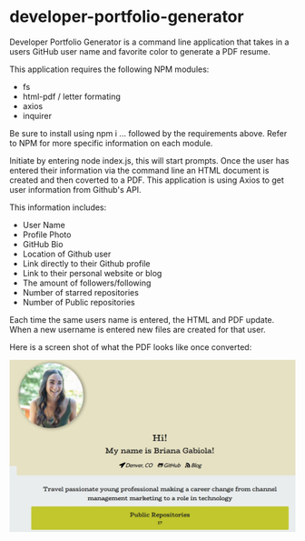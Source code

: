 # developer-portfolio-generator

Developer Portfolio Generator is a command line application that takes in a users GitHub user name and favorite color to generate a PDF resume.

This application requires the following NPM modules: 

* fs
* html-pdf / letter formating 
* axios 
* inquirer

Be sure to install using npm i ... followed by the requirements above. Refer to NPM for more specific information on each module.

Initiate by entering node index.js, this will start prompts. Once the user has entered their information via the command line an HTML document is created and then coverted to a PDF. This application is using Axios to get user information from Github's API.

This information includes: 

* User Name 
* Profile Photo
* GitHub Bio 
* Location of Github user
* Link directly to their Github profile
* Link to their personal website or blog 
* The amount of followers/following
* Number of starred repositories 
* Number of Public repositories 

Each time the same users name is entered, the HTML and PDF update. When a new username is entered new files are created for that user. 

Here is a screen shot of what the PDF looks like once converted: 

![screenshot](example.jpg) 